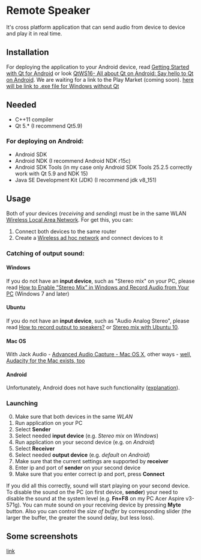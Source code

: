 # Remote Speaker
It's cross platform application that can send audio from device to device and play it in real time.

## Installation
For deploying the application to your Android device, read [Getting Started with Qt for Android](http://doc.qt.io/qt-5/androidgs.html) or look [QtWS16- All about Qt on Android: Say hello to Qt on Android](https://www.youtube.com/watch?v=dmKNxyi_YNk).
We are waiting for a link to the Play Market (coming soon).
[here will be link to .exe file for Windows without Qt](https://example.com)

## Needed
- C++11 compiler
- Qt 5.* (I recommend Qt5.9)
### For deploying on Android:
- Android SDK
- Android NDK (I recommend Android NDK r15c)
- Android SDK Tools (in my case only Android SDK Tools 25.2.5 correctly work with Qt 5.9 and NDK 15)
- Java SE Development Kit (JDK) (I recommend jdk v8_151)


## Usage
Both of your devices (*receiving* and *sending*) must be in the same WLAN [Wireless Local Area Network](https://en.wikipedia.org/wiki/Wireless_LAN).
For get this, you can:
1. Connect both devices to the same router
2. Create a [Wireless ad hoc network](https://en.wikipedia.org/wiki/Wireless_ad_hoc_network) and connect devices to it

### Catching of output sound:
#### Windows
If you do not have an **input device**, such as "Stereo mix" on your PC, please read [How to Enable “Stereo Mix” in Windows and Record Audio from Your PC](https://www.howtogeek.com/howto/39532/how-to-enable-stereo-mix-in-windows-7-to-record-audio/) (Windows 7 and later)
#### Ubuntu
If you do not have an **input device**, such as "Audio Analog Stereo", please read [How to record output to speakers?](https://askubuntu.com/a/229365) or [Stereo mix with Ubuntu 10](http://wiki.audacityteam.org/wiki/Stereo_mix_with_Ubuntu_10). 
#### Mac OS
With Jack Audio - [Advanced Audio Capture - Mac OS X](https://obsproject.com/forum/resources/advanced-audio-capture-mac-os-x.142/),  other ways - [well, Audacity for the Mac exists, too](https://discussions.apple.com/message/12989820#message12989820)
#### Android
Unfortunately, Android does not have such functionality ([explanation](https://android.stackexchange.com/a/96770)).

### Launching
0. Make sure that both devices in the same *WLAN*
1. Run application on your PC
2. Select **Sender**
3. Select needed **input device** (e.g. *Stereo mix* on *Windows*)
4. Run application on your second device (e.g. on *Android*)
5. Select **Receiver**
6. Select needed **output device** (e.g. *default* on *Android*)
7. Make sure that the current settings are supported by **receiver**
8. Enter ip and port of **sender** on your second device
9. Make sure that you enter correct ip and port, press **Connect**

If you did all this correctly, sound will start playing on your second device. To disable the sound on the PC (on first device, **sender**) your need to disable the sound at the system level (e.g. **Fn+F8** on my PC Acer Aspire v3-571g).
You can mute sound on your receiving device by pressing **Myte** button. Also you can control the *size of buffer* by corresponding slider (the larger the buffer, the greater the sound delay, but less loss). 

## Some screenshots
[link](https://drive.google.com/drive/folders/1BQSqVzIvuKc7TidtIADVIbvDwFS_vnwl?usp=sharing)
